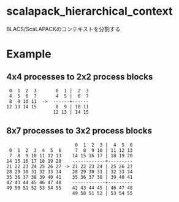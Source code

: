 # scalapack\_hierarchical\_context

BLACS/ScaLAPACKのコンテキストを分割する

# Example

## 4x4 processes to 2x2 process blocks

```text
 0  1  2  3       0  1 |  2  3
 4  5  6  7       4  5 |  6  7
 8  9 10 11  ->  ------+------
12 13 14 15       8  9 | 10 11
                 12 13 | 14 15
```

## 8x7 processes to 3x2 process blocks

```text
                         0  1  2  3 |  4  5  6
 0  1  2  3  4  5  6     7  8  9 10 | 11 12 13
 7  8  9 10 11 12 13    14 15 16 17 | 18 19 20
14 15 16 17 18 19 20    ------------+---------
21 22 23 24 25 26 27 -> 21 22 23 24 | 25 26 27
28 29 30 31 32 33 34    28 29 30 31 | 32 33 34
35 36 37 38 39 40 41    35 36 37 38 | 39 40 41
42 43 44 45 46 47 48    ------------+---------
49 50 51 52 53 54 55    42 43 44 45 | 46 47 48
                        49 50 51 52 | 53 54 55
```

